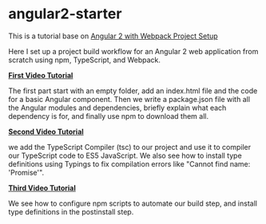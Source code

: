 # angular2-starter

This is a tutorial base on [Angular 2 with Webpack Project Setup](https://www.youtube.com/watch?v=HTFZPF6iixA&list=PLgGUMhSgtxJyIQ4vI3BzlCzZLHL79Ew6p)

Here I set up a project build workflow for an Angular 2 web application from scratch using npm, TypeScript, and Webpack.

[**First Video Tutorial**](https://www.youtube.com/watch?v=HTFZPF6iixA)

The first part start with an empty folder, add an index.html file and the code for a basic Angular component. 
Then we write a package.json file with all the Angular modules and dependencies, briefly explain what each dependency is for, 
and finally use npm to download them all.

[**Second Video Tutorial**](https://www.youtube.com/watch?v=4i1nLrqMR14)

we add the TypeScript Compiler (tsc) to our project and use it to compiler our TypeScript code to ES5 JavaScript. 
We also see how to install type definitions using Typings to fix compilation errors like "Cannot find name: 'Promise'".


[**Third Video Tutorial**](https://www.youtube.com/watch?v=IsBblYt2LUw)

We see how to configure npm scripts to automate our build step, and install type definitions in the postinstall step.


